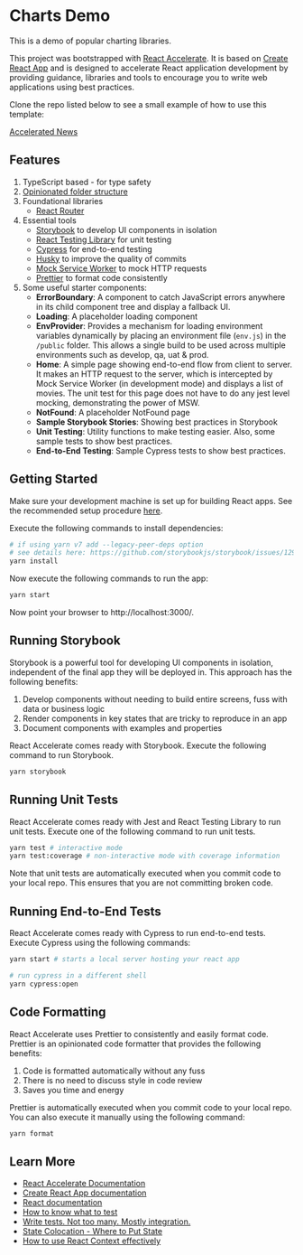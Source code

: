 # Charts Demo

This is a demo of popular charting libraries.

This project was bootstrapped with
[React Accelerate](https://github.com/PublicisSapient/cra-template-accelerate).
It is based on [Create React App](https://github.com/facebook/create-react-app)
and is designed to accelerate React application development by providing
guidance, libraries and tools to encourage you to write web applications using
best practices.

Clone the repo listed below to see a small example of how to use this template:

[Accelerated News](https://github.com/PublicisSapient/accelerated-news)

## Features

1. TypeScript based - for type safety
2. [Opinionated folder structure](docs/folder-structure.md)
3. Foundational libraries
   - [React Router](https://reactrouter.com/)
4. Essential tools
   - [Storybook](https://storybook.js.org/) to develop UI components in
     isolation
   - [React Testing Library](https://testing-library.com/) for unit testing
   - [Cypress](https://www.cypress.io/) for end-to-end testing
   - [Husky](https://typicode.github.io/husky) to improve the quality of commits
   - [Mock Service Worker](https://mswjs.io/) to mock HTTP requests
   - [Prettier](https://prettier.io/) to format code consistently
5. Some useful starter components:
   - **ErrorBoundary**: A component to catch JavaScript errors anywhere in its
     child component tree and display a fallback UI.
   - **Loading**: A placeholder loading component
   - **EnvProvider**: Provides a mechanism for loading environment variables
     dynamically by placing an environment file (`env.js`) in the `/public`
     folder. This allows a single build to be used across multiple environments
     such as develop, qa, uat & prod.
   - **Home**: A simple page showing end-to-end flow from client to server. It
     makes an HTTP request to the server, which is intercepted by Mock Service
     Worker (in development mode) and displays a list of movies. The unit test
     for this page does not have to do any jest level mocking, demonstrating the
     power of MSW.
   - **NotFound**: A placeholder NotFound page
   - **Sample Storybook Stories**: Showing best practices in Storybook
   - **Unit Testing**: Utility functions to make testing easier. Also, some
     sample tests to show best practices.
   - **End-to-End Testing**: Sample Cypress tests to show best practices.

## Getting Started

Make sure your development machine is set up for building React apps. See the
recommended setup procedure [here](docs/dev-machine-setup.md).

Execute the following commands to install dependencies:

```sh
# if using yarn v7 add --legacy-peer-deps option
# see details here: https://github.com/storybookjs/storybook/issues/12983
yarn install
```

Now execute the following commands to run the app:

```sh
yarn start
```

Now point your browser to http://localhost:3000/.

## Running Storybook

Storybook is a powerful tool for developing UI components in isolation,
independent of the final app they will be deployed in. This approach has the
following benefits:

1. Develop components without needing to build entire screens, fuss with data or
   business logic
2. Render components in key states that are tricky to reproduce in an app
3. Document components with examples and properties

React Accelerate comes ready with Storybook. Execute the following command to
run Storybook.

```sh
yarn storybook
```

## Running Unit Tests

React Accelerate comes ready with Jest and React Testing Library to run unit
tests. Execute one of the following command to run unit tests.

```sh
yarn test # interactive mode
yarn test:coverage # non-interactive mode with coverage information
```

Note that unit tests are automatically executed when you commit code to your
local repo. This ensures that you are not committing broken code.

## Running End-to-End Tests

React Accelerate comes ready with Cypress to run end-to-end tests. Execute
Cypress using the following commands:

```sh
yarn start # starts a local server hosting your react app

# run cypress in a different shell
yarn cypress:open
```

## Code Formatting

React Accelerate uses Prettier to consistently and easily format code. Prettier
is an opinionated code formatter that provides the following benefits:

1. Code is formatted automatically without any fuss
2. There is no need to discuss style in code review
3. Saves you time and energy

Prettier is automatically executed when you commit code to your local repo. You
can also execute it manually using the following command:

```sh
yarn format
```

## Learn More

- [React Accelerate Documentation](docs)
- [Create React App documentation](https://facebook.github.io/create-react-app/docs/getting-started)
- [React documentation](https://reactjs.org/)
- [How to know what to test](https://kentcdodds.com/blog/how-to-know-what-to-test)
- [Write tests. Not too many. Mostly integration.](https://kentcdodds.com/blog/write-tests)
- [State Colocation - Where to Put State](https://kentcdodds.com/blog/state-colocation-will-make-your-react-app-faster)
- [How to use React Context effectively](https://kentcdodds.com/blog/how-to-use-react-context-effectively)
